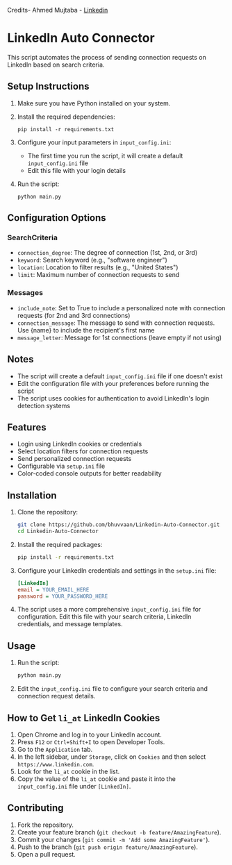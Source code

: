 Credits- Ahmed Mujtaba - [Linkedin](https://www.linkedin.com/in/creative-programmer/)

# LinkedIn Auto Connector

This script automates the process of sending connection requests on LinkedIn based on search criteria.

## Setup Instructions

1. Make sure you have Python installed on your system.

2. Install the required dependencies:
   ```
   pip install -r requirements.txt
   ```

3. Configure your input parameters in `input_config.ini`:
   - The first time you run the script, it will create a default `input_config.ini` file
   - Edit this file with your login details

4. Run the script:
   ```
   python main.py
   ```

## Configuration Options

### SearchCriteria
- `connection_degree`: The degree of connection (1st, 2nd, or 3rd)
- `keyword`: Search keyword (e.g., "software engineer")
- `location`: Location to filter results (e.g., "United States")
- `limit`: Maximum number of connection requests to send

### Messages
- `include_note`: Set to True to include a personalized note with connection requests (for 2nd and 3rd connections)
- `connection_message`: The message to send with connection requests. Use {name} to include the recipient's first name
- `message_letter`: Message for 1st connections (leave empty if not using)

## Notes
- The script will create a default `input_config.ini` file if one doesn't exist
- Edit the configuration file with your preferences before running the script
- The script uses cookies for authentication to avoid LinkedIn's login detection systems

## Features

- Login using LinkedIn cookies or credentials
- Select location filters for connection requests
- Send personalized connection requests
- Configurable via `setup.ini` file
- Color-coded console outputs for better readability

## Installation

1. Clone the repository:
    ```bash
    git clone https://github.com/bhuvvaan/Linkedin-Auto-Connector.git
    cd Linkedin-Auto-Connector
    ```

2. Install the required packages:
    ```bash
    pip install -r requirements.txt
    ```

3. Configure your LinkedIn credentials and settings in the `setup.ini` file:
    ```ini
    [LinkedIn]
    email = YOUR_EMAIL_HERE
    password = YOUR_PASSWORD_HERE
    ```

4. The script uses a more comprehensive `input_config.ini` file for configuration. Edit this file with your search criteria, LinkedIn credentials, and message templates.

## Usage

1. Run the script:
    ```bash
    python main.py
    ```

2. Edit the `input_config.ini` file to configure your search criteria and connection request details.

## How to Get `li_at` LinkedIn Cookies

1. Open Chrome and log in to your LinkedIn account.
2. Press `F12` or `Ctrl+Shift+I` to open Developer Tools.
3. Go to the `Application` tab.
4. In the left sidebar, under `Storage`, click on `Cookies` and then select `https://www.linkedin.com`.
5. Look for the `li_at` cookie in the list.
6. Copy the value of the `li_at` cookie and paste it into the `input_config.ini` file under `[LinkedIn]`.

## Contributing

1. Fork the repository.
2. Create your feature branch (`git checkout -b feature/AmazingFeature`).
3. Commit your changes (`git commit -m 'Add some AmazingFeature'`).
4. Push to the branch (`git push origin feature/AmazingFeature`).
5. Open a pull request.

